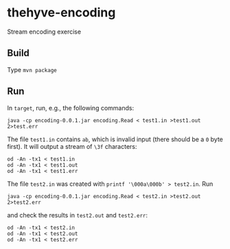 thehyve-encoding
================

Stream encoding exercise

Build
---------------
Type `mvn package`

Run
---------------
In `target`, run, e.g., the following commands:

```
java -cp encoding-0.0.1.jar encoding.Read < test1.in >test1.out 2>test.err
```
The file `test1.in` contains `ab`, which is invalid input (there should be a `0` byte first).
It will output a stream of `\3f` characters:
```
od -An -tx1 < test1.in
od -An -tx1 < test1.out
od -An -tx1 < test1.err
```

The file `test2.in` was created with `printf '\000a\000b' > test2.in`. Run
```
java -cp encoding-0.0.1.jar encoding.Read < test2.in >test2.out 2>test2.err
```
and check the results in `test2.out` and `test2.err`:
```
od -An -tx1 < test2.in
od -An -tx1 < test2.out
od -An -tx1 < test2.err
```
